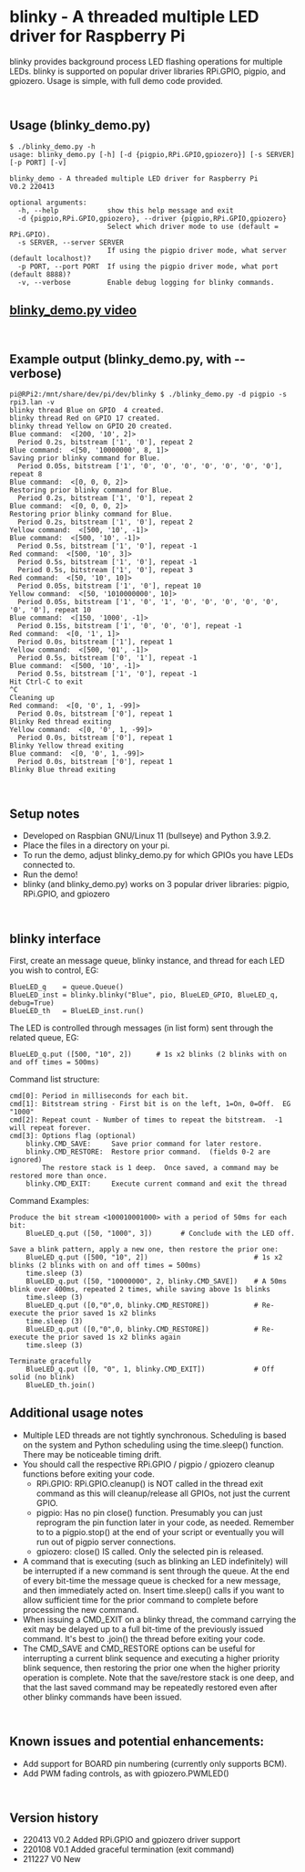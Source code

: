 # blinky - A threaded multiple LED driver for Raspberry Pi

blinky provides background process LED flashing operations for multiple LEDs.  blinky is supported on popular driver
libraries RPi.GPIO, pigpio, and gpiozero.  Usage is simple, with full demo code provided.

` `  
## Usage (blinky_demo.py)
```
$ ./blinky_demo.py -h
usage: blinky_demo.py [-h] [-d {pigpio,RPi.GPIO,gpiozero}] [-s SERVER] [-p PORT] [-v]

blinky_demo - A threaded multiple LED driver for Raspberry Pi
V0.2 220413

optional arguments:
  -h, --help            show this help message and exit
  -d {pigpio,RPi.GPIO,gpiozero}, --driver {pigpio,RPi.GPIO,gpiozero}
                        Select which driver mode to use (default = RPi.GPIO).
  -s SERVER, --server SERVER
                        If using the pigpio driver mode, what server (default localhost)?
  -p PORT, --port PORT  If using the pigpio driver mode, what port (default 8888)?
  -v, --verbose         Enable debug logging for blinky commands.
```

## [blinky_demo.py video](Blinky_demo_video.mp4)


` `  
## Example output (blinky_demo.py, with --verbose)
```
pi@RPi2:/mnt/share/dev/pi/dev/blinky $ ./blinky_demo.py -d pigpio -s rpi3.lan -v
blinky thread Blue on GPIO  4 created.
blinky thread Red on GPIO 17 created.
blinky thread Yellow on GPIO 20 created.
Blue command:  <[200, '10', 2]>
  Period 0.2s, bitstream ['1', '0'], repeat 2
Blue command:  <[50, '10000000', 8, 1]>
Saving prior blinky command for Blue.
  Period 0.05s, bitstream ['1', '0', '0', '0', '0', '0', '0', '0'], repeat 8
Blue command:  <[0, 0, 0, 2]>
Restoring prior blinky command for Blue.
  Period 0.2s, bitstream ['1', '0'], repeat 2
Blue command:  <[0, 0, 0, 2]>
Restoring prior blinky command for Blue.
  Period 0.2s, bitstream ['1', '0'], repeat 2
Yellow command:  <[500, '10', -1]>
Blue command:  <[500, '10', -1]>
  Period 0.5s, bitstream ['1', '0'], repeat -1
Red command:  <[500, '10', 3]>
  Period 0.5s, bitstream ['1', '0'], repeat -1
  Period 0.5s, bitstream ['1', '0'], repeat 3
Red command:  <[50, '10', 10]>
  Period 0.05s, bitstream ['1', '0'], repeat 10
Yellow command:  <[50, '1010000000', 10]>
  Period 0.05s, bitstream ['1', '0', '1', '0', '0', '0', '0', '0', '0', '0'], repeat 10
Blue command:  <[150, '1000', -1]>
  Period 0.15s, bitstream ['1', '0', '0', '0'], repeat -1
Red command:  <[0, '1', 1]>
  Period 0.0s, bitstream ['1'], repeat 1
Yellow command:  <[500, '01', -1]>
  Period 0.5s, bitstream ['0', '1'], repeat -1
Blue command:  <[500, '10', -1]>
  Period 0.5s, bitstream ['1', '0'], repeat -1
Hit Ctrl-C to exit
^C
Cleaning up
Red command:  <[0, '0', 1, -99]>
  Period 0.0s, bitstream ['0'], repeat 1
Blinky Red thread exiting
Yellow command:  <[0, '0', 1, -99]>
  Period 0.0s, bitstream ['0'], repeat 1
Blinky Yellow thread exiting
Blue command:  <[0, '0', 1, -99]>
  Period 0.0s, bitstream ['0'], repeat 1
Blinky Blue thread exiting

```

` `  
## Setup notes
- Developed on Raspbian GNU/Linux 11 (bullseye) and Python 3.9.2.
- Place the files in a directory on your pi.
- To run the demo, adjust blinky_demo.py for which GPIOs you have LEDs connected to.
- Run the demo!
- blinky (and blinky_demo.py) works on 3 popular driver libraries:  pigpio, RPi.GPIO, and gpiozero

` `  
## blinky interface

First, create an message queue, blinky instance, and thread for each LED you wish to control, EG:

    BlueLED_q    = queue.Queue()
    BlueLED_inst = blinky.blinky("Blue", pio, BlueLED_GPIO, BlueLED_q, debug=True)
    BlueLED_th   = BlueLED_inst.run()
        
The LED is controlled through messages (in list form) sent through the related queue, EG:

    BlueLED_q.put ([500, "10", 2])      # 1s x2 blinks (2 blinks with on and off times = 500ms)

Command list structure:

    cmd[0]: Period in milliseconds for each bit.
    cmd[1]: Bitstream string - First bit is on the left, 1=On, 0=Off.  EG "1000"
    cmd[2]: Repeat count - Number of times to repeat the bitstream.  -1 will repeat forever.
    cmd[3]: Options flag (optional)
        blinky.CMD_SAVE:     Save prior command for later restore.  
        blinky.CMD_RESTORE:  Restore prior command.  (fields 0-2 are ignored)
            The restore stack is 1 deep.  Once saved, a command may be restored more than once.
        blinky.CMD_EXIT:     Execute current command and exit the thread

Command Examples:

    Produce the bit stream <100010001000> with a period of 50ms for each bit:
        BlueLED_q.put ([50, "1000", 3])       # Conclude with the LED off.

    Save a blink pattern, apply a new one, then restore the prior one:
        BlueLED_q.put ([500, "10", 2])                          # 1s x2 blinks (2 blinks with on and off times = 500ms)
        time.sleep (3)
        BlueLED_q.put ([50, "10000000", 2, blinky.CMD_SAVE])    # A 50ms blink over 400ms, repeated 2 times, while saving above 1s blinks
        time.sleep (3)
        BlueLED_q.put ([0,"0",0, blinky.CMD_RESTORE])           # Re-execute the prior saved 1s x2 blinks
        time.sleep (3)
        BlueLED_q.put ([0,"0",0, blinky.CMD_RESTORE])           # Re-execute the prior saved 1s x2 blinks again
        time.sleep (3)
    
    Terminate gracefully
        BlueLED_q.put ([0, "0", 1, blinky.CMD_EXIT])            # Off solid (no blink)
        BlueLED_th.join()

## Additional usage notes

- Multiple LED threads are not tightly synchronous.  Scheduling is based on the system and Python scheduling using the time.sleep() function.  There may be noticeable timing drift.
- You should call the respective RPi.GPIO / pigpio / gpiozero cleanup functions before exiting your code.  
    - RPi.GPIO:  RPi.GPIO.cleanup() is NOT called in the thread exit command as this will cleanup/release all GPIOs, not just the current GPIO.
    - pigpio:  Has no pin close() function.  Presumably you can just reprogram the pin function later in your code, as needed.  Remember to to a pigpio.stop() at the end of your script or eventually you will run out of pigpio server connections.
    - gpiozero:  close() IS called.  Only the selected pin is released.
- A command that is executing (such as blinking an LED indefinitely) will be interrupted if a new command is sent through the queue.  At the end of every bit-time the message queue is checked for a new message, and then immediately acted on.  Insert time.sleep() calls if you want to allow sufficient time for the prior command to complete before processing the new command.
- When issuing a CMD_EXIT on a blinky thread, the command carrying the exit may be delayed up to a full bit-time of the previously issued command.  It's best to .join() the thread before exiting your code.
- The CMD_SAVE and CMD_RESTORE options can be useful for interrupting a current blink sequence and executing a higher priority blink sequence, then restoring the prior one when the higher priority operation is complete.  Note that the save/restore stack is one deep, and that the last saved command may be repeatedly restored even after other blinky commands have been issued.

` `  
## Known issues and potential enhancements:
- Add support for BOARD pin numbering (currently only supports BCM).
- Add PWM fading controls, as with gpiozero.PWMLED()


` `  
## Version history
- 220413 V0.2  Added RPi.GPIO and gpiozero driver support
- 220108 V0.1  Added graceful termination (exit command)
- 211227 V0    New
